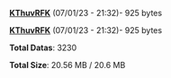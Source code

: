 [**KThuvRFK**](/data/KThuvRFK.txt) (07/01/23 - 21:32)- 925 bytes

[**KThuvRFK**](/data/KThuvRFK.txt) (07/01/23 - 21:32)- 925 bytes

**Total Datas**: 3230

**Total Size**: 20.56 MB / 20.6 MB